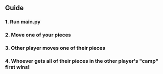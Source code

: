 ## Guide

### 1. Run main.py
### 2. Move one of your pieces
### 3. Other player moves one of their pieces
### 4. Whoever gets all of their pieces in the other player's "camp" first wins!
